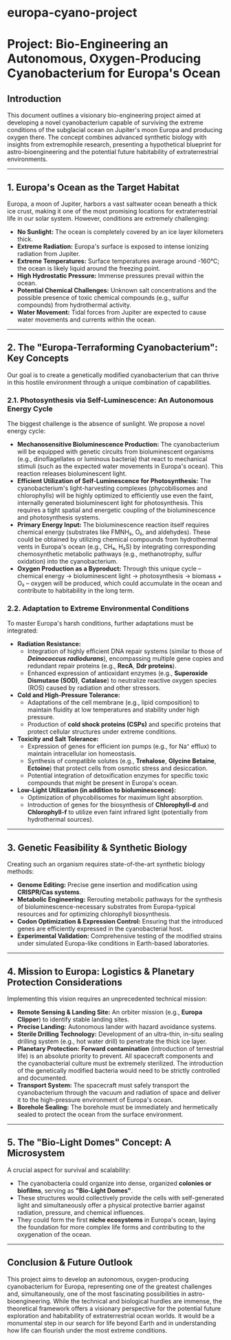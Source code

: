 # europa-cyano-project

# **Project: Bio-Engineering an Autonomous, Oxygen-Producing Cyanobacterium for Europa's Ocean**

## **Introduction**

This document outlines a visionary bio-engineering project aimed at developing a novel cyanobacterium capable of surviving the extreme conditions of the subglacial ocean on Jupiter's moon Europa and producing oxygen there. The concept combines advanced synthetic biology with insights from extremophile research, presenting a hypothetical blueprint for astro-bioengineering and the potential future habitability of extraterrestrial environments.

---

## **1. Europa's Ocean as the Target Habitat**

Europa, a moon of Jupiter, harbors a vast saltwater ocean beneath a thick ice crust, making it one of the most promising locations for extraterrestrial life in our solar system. However, conditions are extremely challenging:
* **No Sunlight:** The ocean is completely covered by an ice layer kilometers thick.
* **Extreme Radiation:** Europa's surface is exposed to intense ionizing radiation from Jupiter.
* **Extreme Temperatures:** Surface temperatures average around -160°C; the ocean is likely liquid around the freezing point.
* **High Hydrostatic Pressure:** Immense pressures prevail within the ocean.
* **Potential Chemical Challenges:** Unknown salt concentrations and the possible presence of toxic chemical compounds (e.g., sulfur compounds) from hydrothermal activity.
* **Water Movement:** Tidal forces from Jupiter are expected to cause water movements and currents within the ocean.

---

## **2. The "Europa-Terraforming Cyanobacterium": Key Concepts**

Our goal is to create a genetically modified cyanobacterium that can thrive in this hostile environment through a unique combination of capabilities.

### **2.1. Photosynthesis via Self-Luminescence: An Autonomous Energy Cycle**

The biggest challenge is the absence of sunlight. We propose a novel energy cycle:
* **Mechanosensitive Bioluminescence Production:** The cyanobacterium will be equipped with genetic circuits from bioluminescent organisms (e.g., dinoflagellates or luminous bacteria) that react to mechanical stimuli (such as the expected water movements in Europa's ocean). This reaction releases bioluminescent light.
* **Efficient Utilization of Self-Luminescence for Photosynthesis:** The cyanobacterium's light-harvesting complexes (phycobilisomes and chlorophylls) will be highly optimized to efficiently use even the faint, internally generated bioluminescent light for photosynthesis. This requires a tight spatial and energetic coupling of the bioluminescence and photosynthesis systems.
* **Primary Energy Input:** The bioluminescence reaction itself requires chemical energy (substrates like FMNH₂, O₂, and aldehydes). These could be obtained by utilizing chemical compounds from hydrothermal vents in Europa's ocean (e.g., CH₄, H₂S) by integrating corresponding chemosynthetic metabolic pathways (e.g., methanotrophy, sulfur oxidation) into the cyanobacterium.
* **Oxygen Production as a Byproduct:** Through this unique cycle – chemical energy $\rightarrow$ bioluminescent light $\rightarrow$ photosynthesis $\rightarrow$ biomass + O₂ – oxygen will be produced, which could accumulate in the ocean and contribute to habitability in the long term.

### **2.2. Adaptation to Extreme Environmental Conditions**

To master Europa's harsh conditions, further adaptations must be integrated:

* **Radiation Resistance:**
    * Integration of highly efficient DNA repair systems (similar to those of ***Deinococcus radiodurans***), encompassing multiple gene copies and redundant repair proteins (e.g., **RecA**, **Ddr proteins**).
    * Enhanced expression of antioxidant enzymes (e.g., **Superoxide Dismutase (SOD)**, **Catalase**) to neutralize reactive oxygen species (ROS) caused by radiation and other stressors.
* **Cold and High-Pressure Tolerance:**
    * Adaptations of the cell membrane (e.g., lipid composition) to maintain fluidity at low temperatures and stability under high pressure.
    * Production of **cold shock proteins (CSPs)** and specific proteins that protect cellular structures under extreme conditions.
* **Toxicity and Salt Tolerance:**
    * Expression of genes for efficient ion pumps (e.g., for Na⁺ efflux) to maintain intracellular ion homeostasis.
    * Synthesis of compatible solutes (e.g., **Trehalose**, **Glycine Betaine**, **Ectoine**) that protect cells from osmotic stress and desiccation.
    * Potential integration of detoxification enzymes for specific toxic compounds that might be present in Europa's ocean.
* **Low-Light Utilization (in addition to bioluminescence):**
    * Optimization of phycobilisomes for maximum light absorption.
    * Introduction of genes for the biosynthesis of **Chlorophyll-d** and **Chlorophyll-f** to utilize even faint infrared light (potentially from hydrothermal sources).

---

## **3. Genetic Feasibility & Synthetic Biology**

Creating such an organism requires state-of-the-art synthetic biology methods:
* **Genome Editing:** Precise gene insertion and modification using **CRISPR/Cas systems**.
* **Metabolic Engineering:** Rerouting metabolic pathways for the synthesis of bioluminescence-necessary substrates from Europa-typical resources and for optimizing chlorophyll biosynthesis.
* **Codon Optimization & Expression Control:** Ensuring that the introduced genes are efficiently expressed in the cyanobacterial host.
* **Experimental Validation:** Comprehensive testing of the modified strains under simulated Europa-like conditions in Earth-based laboratories.

---

## **4. Mission to Europa: Logistics & Planetary Protection Considerations**

Implementing this vision requires an unprecedented technical mission:
* **Remote Sensing & Landing Site:** An orbiter mission (e.g., **Europa Clipper**) to identify stable landing sites.
* **Precise Landing:** Autonomous lander with hazard avoidance systems.
* **Sterile Drilling Technology:** Development of an ultra-thin, in-situ sealing drilling system (e.g., hot water drill) to penetrate the thick ice layer.
* **Planetary Protection:** **Forward contamination** (introduction of terrestrial life) is an absolute priority to prevent. All spacecraft components and the cyanobacterial culture must be extremely sterilized. The introduction of the genetically modified bacteria would need to be strictly controlled and documented.
* **Transport System:** The spacecraft must safely transport the cyanobacterium through the vacuum and radiation of space and deliver it to the high-pressure environment of Europa's ocean.
* **Borehole Sealing:** The borehole must be immediately and hermetically sealed to protect the ocean from the surface environment.

---

## **5. The "Bio-Light Domes" Concept: A Microsystem**

A crucial aspect for survival and scalability:
* The cyanobacteria could organize into dense, organized **colonies or biofilms**, serving as **"Bio-Light Domes"**.
* These structures would collectively provide the cells with self-generated light and simultaneously offer a physical protective barrier against radiation, pressure, and chemical influences.
* They could form the first **niche ecosystems** in Europa's ocean, laying the foundation for more complex life forms and contributing to the oxygenation of the ocean.

---

## **Conclusion & Future Outlook**

This project aims to develop an autonomous, oxygen-producing cyanobacterium for Europa, representing one of the greatest challenges and, simultaneously, one of the most fascinating possibilities in astro-bioengineering. While the technical and biological hurdles are immense, the theoretical framework offers a visionary perspective for the potential future exploration and habitability of extraterrestrial ocean worlds. It would be a monumental step in our search for life beyond Earth and in understanding how life can flourish under the most extreme conditions.
